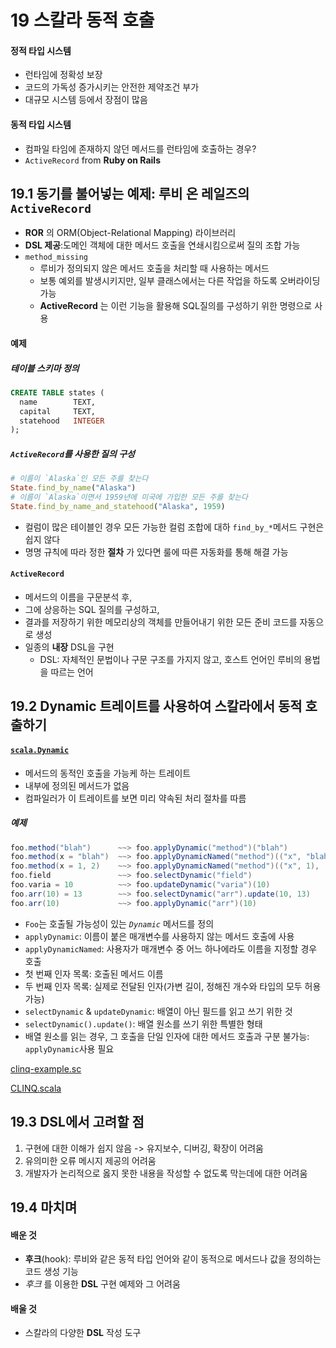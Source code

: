 # 19 스칼라 동적 호출
#### 정적 타입 시스템
- 런타임에 정확성 보장
- 코드의 가독성 증가시키는 안전한 제약조건 부가
- 대규모 시스템 등에서 장점이 많음

#### 동적 타입 시스템
- 컴파일 타임에 존재하지 않던 메서드를 런타임에 호출하는 경우?
- `ActiveRecord` from **Ruby on Rails**

## 19.1 동기를 불어넣는 예제: 루비 온 레일즈의 `ActiveRecord`
- **ROR** 의 ORM(Object-Relational Mapping) 라이브러리
- **DSL 제공**:도메인 객체에 대한 메서드 호출을 연쇄시킴으로써 질의 조합 가능
- `method_missing`
  - 루비가 정의되지 않은 메서드 호출을 처리할 때 사용하는 메서드
  - 보통 예외를 발생시키지만, 일부 클래스에서는 다른 작업을 하도록 오버라이딩 가능
  - **ActiveRecord** 는 이런 기능을 활용해 SQL질의를 구성하기 위한 명령으로 사용

#### 예제
##### 테이블 스키마 정의
```sql
CREATE TABLE states (
  name        TEXT,
  capital     TEXT,
  statehood   INTEGER
);
```

##### `ActiveRecord`를 사용한 질의 구성
```ruby
# 이름이 `Alaska`인 모든 주를 찾는다
State.find_by_name("Alaska")
# 이름이 `Alaska`이면서 1959년에 미국에 가입한 모든 주를 찾는다
State.find_by_name_and_statehood("Alaska", 1959)
```
- 컬럼이 많은 테이블인 경우 모든 가능한 컬럼 조합에 대하 `find_by_*`메서드 구현은 쉽지 않다
- 명명 규칙에 따라 정한 **절차** 가 있다면 룰에 따른 자동화를 통해 해결 가능

#### `ActiveRecord`
- 메서드의 이름을 구문분석 후,
- 그에 상응하는 SQL 질의를 구성하고,
- 결과를 저장하기 위한 메모리상의 객체를 만들어내기 위한 모든 준비 코드를 자동으로 생성
- 일종의 **내장** DSL을 구현
  - DSL: 자체적인 문법이나 구문 구조를 가지지 않고, 호스트 언어인 루비의 용법을 따르는 언어


## 19.2 Dynamic 트레이트를 사용하여 스칼라에서 동적 호출하기
#### [`scala.Dynamic`](http://bit.ly/1pbhB8b)
  - 메서드의 동적인 호출을 가능케 하는 트레이트
  - 내부에 정의된 메서드가 없음
  - 컴파일러가 이 트레이트를 보면 미리 약속된 처리 절차를 따름

##### 예제
```scala
foo.method("blah")      ~~> foo.applyDynamic("method")("blah")
foo.method(x = "blah")  ~~> foo.applyDynamicNamed("method")(("x", "blah"))
foo.method(x = 1, 2)    ~~> foo.applyDynamicNamed("method")(("x", 1), ("", 2))
foo.field               ~~> foo.selectDynamic("field")
foo.varia = 10          ~~> foo.updateDynamic("varia")(10)
foo.arr(10) = 13        ~~> foo.selectDynamic("arr").update(10, 13)
foo.arr(10)             ~~> foo.applyDynamic("arr")(10)
```

- `Foo`는 호출될 가능성이 있는 *`Dynamic`* 메서드를 정의
- `applyDynamic`: 이름이 붙은 매개변수를 사용하지 않는 메서드 호출에 사용
- `applyDynamicNamed`: 사용자가 매개변수 중 어느 하나에라도 이름을 지정할 경우 호출
- 첫 번째 인자 목록: 호출된 메서드 이름
- 두 번째 인자 목록: 실제로 전달된 인자(가변 길이, 정해진 개수와 타입의 모두 허용 가능)
- `selectDynamic` & `updateDynamic`: 배열이 아닌 필드를 읽고 쓰기 위한 것
- `selectDynamic().update()`: 배열 원소를 쓰기 위한 특별한 형태
- 배열 원소를 읽는 경우, 그 호출을 단일 인자에 대한 메서드 호출과 구분 불가능: `applyDynamic`사용 필요

[clinq-example.sc](../src/main/scala/dynamic/clinq-example.sc)

[CLINQ.scala](../src/main/scala/dynamic/CLINQ.scala)


## 19.3 DSL에서 고려할 점
1. 구현에 대한 이해가 쉽지 않음 -> 유지보수, 디버깅, 확장이 어려움
2. 유의미한 오류 메시지 제공의 어려움  
3. 개발자가 논리적으로 옳지 못한 내용을 작성할 수 없도록 막는데에 대한 어려움

## 19.4 마치며
#### 배운 것
- **후크**(hook): 루비와 같은 동적 타입 언어와 같이 동적으로 메서드나 값을 정의하는 코드 생성 기능
- *후크* 를 이용한 **DSL** 구현 예제와 그 어려움

#### 배울 것
- 스칼라의 다양한 **DSL** 작성 도구
